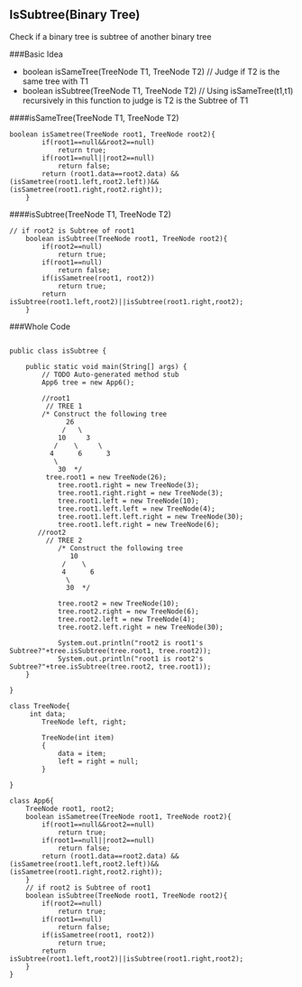 ## IsSubtree(Binary Tree)
        
Check if a binary tree is subtree of another binary tree                 
  
###Basic Idea          
- boolean isSameTree(TreeNode T1, TreeNode T2) // Judge if T2 is the same tree with T1     
- boolean isSubtree(TreeNode T1, TreeNode T2) // Using isSameTree(t1,t1) recursively in this function to judge is T2 is the Subtree of T1          
       
####isSameTree(TreeNode T1, TreeNode T2)
```
boolean isSametree(TreeNode root1, TreeNode root2){
		if(root1==null&&root2==null)
			return true;
		if(root1==null||root2==null)
			return false;
		return (root1.data==root2.data) &&(isSametree(root1.left,root2.left))&&(isSametree(root1.right,root2.right));
	}
```           
       
####isSubtree(TreeNode T1, TreeNode T2)      
```
// if root2 is Subtree of root1
	boolean isSubtree(TreeNode root1, TreeNode root2){
		if(root2==null)
			return true;
		if(root1==null)
			return false;
		if(isSametree(root1, root2))
			return true;
		return isSubtree(root1.left,root2)||isSubtree(root1.right,root2);
	}
```     
               
###Whole Code     
```

public class isSubtree {

	public static void main(String[] args) {
		// TODO Auto-generated method stub
		App6 tree = new App6();
		
		//root1
		 // TREE 1
        /* Construct the following tree
              26
             /   \
            10     3
           /    \     \
          4      6      3
           \
            30  */
		 tree.root1 = new TreeNode(26);
	        tree.root1.right = new TreeNode(3);
	        tree.root1.right.right = new TreeNode(3);
	        tree.root1.left = new TreeNode(10);
	        tree.root1.left.left = new TreeNode(4);
	        tree.root1.left.left.right = new TreeNode(30);
	        tree.root1.left.right = new TreeNode(6);
	   //root2
	     // TREE 2
	        /* Construct the following tree
	           10
	         /    \
	         4      6
	          \
	          30  */
	           
	        tree.root2 = new TreeNode(10);
	        tree.root2.right = new TreeNode(6);
	        tree.root2.left = new TreeNode(4);
	        tree.root2.left.right = new TreeNode(30);
	        
	        System.out.println("root2 is root1's Subtree?"+tree.isSubtree(tree.root1, tree.root2));
	        System.out.println("root1 is root2's Subtree?"+tree.isSubtree(tree.root2, tree.root1));
	}

}

class TreeNode{
	 int data;
	    TreeNode left, right;
	  
	    TreeNode(int item) 
	    {
	        data = item;
	        left = right = null;
	    }
	
}

class App6{
	TreeNode root1, root2;
	boolean isSametree(TreeNode root1, TreeNode root2){
		if(root1==null&&root2==null)
			return true;
		if(root1==null||root2==null)
			return false;
		return (root1.data==root2.data) &&(isSametree(root1.left,root2.left))&&(isSametree(root1.right,root2.right));
	}
	// if root2 is Subtree of root1
	boolean isSubtree(TreeNode root1, TreeNode root2){
		if(root2==null)
			return true;
		if(root1==null)
			return false;
		if(isSametree(root1, root2))
			return true;
		return isSubtree(root1.left,root2)||isSubtree(root1.right,root2);
	}
}

```     


